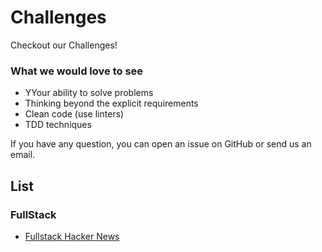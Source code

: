 # Challenges
Checkout our Challenges!

### What we would love to see
- YYour ability to solve problems
- Thinking beyond the explicit requirements
- Clean code (use linters)
- TDD techniques

If you have any question, you can open an issue on GitHub or send us an email.

## List

### FullStack

- [Fullstack Hacker News](fullstack.md) 

